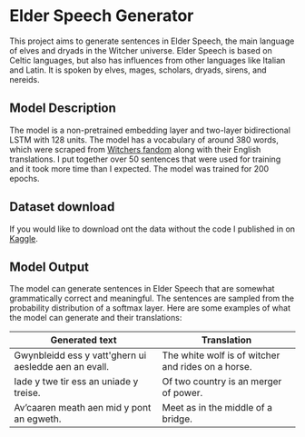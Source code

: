 # Elder Speech Generator
This project aims to generate sentences in Elder Speech, the main language of elves and dryads in the Witcher universe. Elder Speech is based on Celtic languages, but also has influences from other languages like Italian and Latin. It is spoken by elves, mages, scholars, dryads, sirens, and nereids.

## Model Description
The model is a non-pretrained embedding layer and two-layer bidirectional LSTM with 128 units. The model has a vocabulary of around 380 words, which were scraped from [Witchers fandom](https://witcher.fandom.com/wiki/Elder_Speech) along with their English translations. I put together over 50 sentences that were used for training and it took more time than I expected. The model was trained for 200 epochs.

## Dataset download
If you would like to download ont the data without the code I published in on [Kaggle](https://www.kaggle.com/datasets/kacperrabczewski/witcher-elder-speech?select=sentences.csv).

## Model Output
The model can generate sentences in Elder Speech that are somewhat grammatically correct and meaningful. The sentences are sampled from the probability distribution of a softmax layer. Here are some examples of what the model can generate and their translations:

| Generated text | Translation |
|---|---|
| Gwynbleidd ess y vatt'ghern ui aesledde aen an evall. | The white wolf is of witcher and rides on a horse. |
| Iade y twe tir ess an uniade y treise. |	Of two country is an merger of power. |
| Av’caaren meath aen mid y pont an egweth. |	Meet as in the middle of a bridge. |
